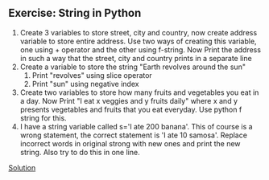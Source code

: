 ## Exercise: String in Python

1. Create 3 variables to store street, city and country, now create address variable to
store entire address. Use two ways of creating this variable, one using + operator and the other using f-string.
Now Print the address in such a way that the street, city and country prints in a separate line
2. Create a variable to store the string "Earth revolves around the sun"
    1. Print "revolves" using slice operator
    2. Print "sun" using negative index
3. Create two variables to store how many fruits and vegetables you eat in a day.
Now Print "I eat x veggies and y fruits daily" where x and y presents vegetables and fruits that you eat everyday. Use python f string for this.
4. I have a string variable called s='I ate 200 banana'. This of course is a
wrong statement, the correct statement is 'I ate 10 samosa'.
Replace incorrect words in original strong with new ones and print the new string.
Also try to do this in one line.

[Solution](https://github.com/codebasics/py/blob/master/Basics/Exercise/4_strings/4_string_exercise_answer.py)

